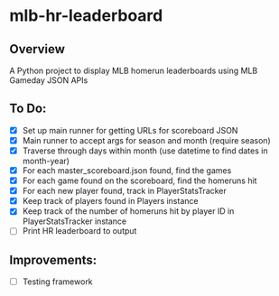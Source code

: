 # mlb-hr-leaderboard

## Overview
A Python project to display MLB homerun leaderboards using MLB Gameday JSON APIs

## To Do:
- [x] Set up main runner for getting URLs for scoreboard JSON
- [x] Main runner to accept args for season and month (require season)
- [x] Traverse through days within month (use datetime to find dates in month-year)
- [x] For each master_scoreboard.json found, find the games
- [x] For each game found on the scoreboard, find the homeruns hit
- [x] For each new player found, track in PlayerStatsTracker
- [x] Keep track of players found in Players instance
- [x] Keep track of the number of homeruns hit by player ID in PlayerStatsTracker instance
- [ ] Print HR leaderboard to output

## Improvements:
- [ ] Testing framework
